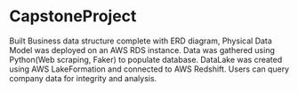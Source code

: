 # CapstoneProject

Built Business data structure complete with ERD diagram, Physical Data Model was deployed on an AWS RDS instance.  Data was gathered using Python(Web scraping, Faker) to populate database. DataLake was created using AWS LakeFormation and connected to AWS Redshift. Users can query company data for integrity and analysis.
